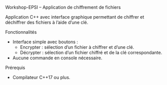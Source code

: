 Workshop-EPSI – Application de chiffrement de fichiers

Application C++ avec interface graphique permettant de chiffrer et
déchiffrer des fichiers à l’aide d’une clé.


Fonctionnalités

-   Interface simple avec boutons :
    -   Encrypter : sélection d’un fichier à chiffrer et d’une clé.
    -   Décrypter : sélection d’un fichier chiffré et de la clé
        correspondante.
-   Aucune commande en console nécessaire.



Prérequis

-   Compilateur C++17 ou plus.


